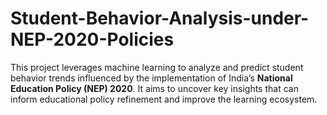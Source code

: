 # Student-Behavior-Analysis-under-NEP-2020-Policies
This project leverages machine learning to analyze and predict student behavior trends influenced by the implementation of India’s **National Education Policy (NEP) 2020**. It aims to uncover key insights that can inform educational policy refinement and improve the learning ecosystem.

